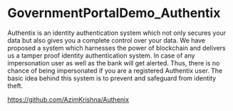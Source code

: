 # GovernmentPortalDemo_Authentix
Authentix is an identity authentication system which not only secures your data but also gives you a complete control over your data. We have proposed a system which harnesses the power of blockchain and delivers us a tamper proof identity authentication system.
In case of any impersonation user as well as the bank will get alerted. Thus, there is no chance of being impersonated if you are a registered Authentix user. The basic idea behind this system is to prevent and safeguard from identity theft.

https://github.com/AzimKrishna/Authenix
